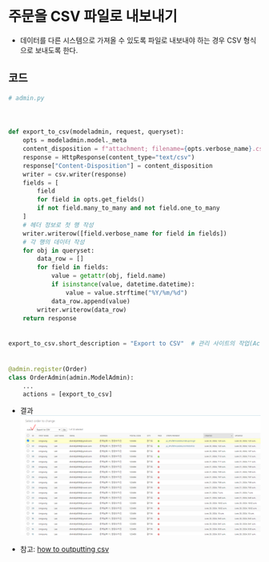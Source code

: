 # 주문을 CSV 파일로 내보내기
- 데이터를 다른 시스템으로 가져올 수 있도록 파일로 내보내야 하는 경우 CSV 형식으로 보내도록 한다.

## 코드

```python
# admin.py



def export_to_csv(modeladmin, request, queryset):
    opts = modeladmin.model._meta
    content_disposition = f"attachment; filename={opts.verbose_name}.csv"
    response = HttpResponse(content_type="text/csv")
    response["Content-Disposition"] = content_disposition
    writer = csv.writer(response)
    fields = [
        field
        for field in opts.get_fields()
        if not field.many_to_many and not field.one_to_many
    ]
    # 헤더 정보로 첫 행 작성
    writer.writerow([field.verbose_name for field in fields])
    # 각 행의 데이터 작성
    for obj in queryset:
        data_row = []
        for field in fields:
            value = getattr(obj, field.name)
            if isinstance(value, datetime.datetime):
                value = value.strftime("%Y/%m/%d")
            data_row.append(value)
        writer.writerow(data_row)
    return response


export_to_csv.short_description = "Export to CSV"  # 관리 사이트의 작업(Action) 드롭다운 엘리먼트에 있는 작업의 표시 이름을 커스터마이징 한다.


@admin.register(Order)
class OrderAdmin(admin.ModelAdmin):
    ...
    actions = [export_to_csv]
```

- 결과
![img.png](image/export2csv_result.png)

- 참고: [how to outputting csv](https://docs.djangoproject.com/en/5.0/howto/outputting-csv/)